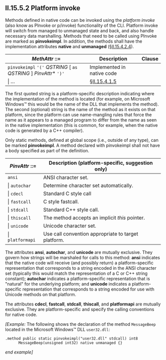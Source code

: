 ## II.15.5.2 Platform invoke

Methods defined in native code can be invoked using the *platform invoke* (also know as PInvoke or p/invoke) functionality of the CLI. Platform invoke will switch from managed to unmanaged state and back, and also handle necessary data marshalling. Methods that need to be called using PInvoke are marked as **pinvokeimpl**. In addition, the methods shall have the implementation attributes **native** and **unmanaged** (§[II.15.4.2.4](ii.15.4.2.4-method-attributes.md)).

 | _MethAttr_ ::= | Description | Clause
 | ---- | ---- | ----
 | `pinvokeimpl` `'('` _QSTRING_ [ `as` _QSTRING_ ] _PinvAttr_* `')'` | Implemented in native code
 | \| &hellip; | §[II.15.4.1.5](ii.15.4.1.5-the-param-type_directive.md)

The first quoted string is a platform-specific description indicating where the implementation of the method is located (for example, on Microsoft Windows&trade; this would be the name of the DLL that implements the method). The second (optional) string is the name of the method as it exists on that platform, since the platform can use name-mangling rules that force the name as it appears to a managed program to differ from the name as seen in the native implementation (this is common, for example, when the native code is generated by a C++ compiler).

Only static methods, defined at global scope (i.e., outside of any type), can be marked **pinvokeimpl**. A method declared with pinvokeimpl shall not have a body specified as part of the definition.

 | _PinvAttr_ ::= | Description (platform-specific, suggestion only)
 | ---- | ----
 | `ansi` | ANSI character set.
 | \| `autochar` | Determine character set automatically.
 | \| `cdecl` | Standard C style call
 | \| `fastcall` | C style fastcall.
 | \| `stdcall` | Standard C++ style call.
 | \| `thiscall` | The method accepts an implicit *this* pointer.
 | \| `unicode` | Unicode character set.
 | \| `platformapi` | Use call convention appropriate to target platform.

The attributes **ansi**, **autochar**, and **unicode** are mutually exclusive. They govern how strings will be marshaled for calls to this method: **ansi** indicates that the native code will receive (and possibly return) a platform-specific representation that corresponds to a string encoded in the ANSI character set (typically this would match the representation of a C or C++ string constant); **autochar** indicates a platform-specific representation that is "natural" for the underlying platform; and **unicode** indicates a platform-specific representation that corresponds to a string encoded for use with Unicode methods on that platform.

The attributes **cdecl**, **fastcall**, **stdcall**, **thiscall**, and **platformapi** are mutually exclusive. They are platform-specific and specify the calling conventions for native code.

_[Example:_ The following shows the declaration of the method `MessageBeep` located in the Microsoft Windows&trade; DLL `user32.dll`:

 ```ilasm
 .method public static pinvokeimpl("user32.dll" stdcall) int8
       MessageBeep(unsigned int32) native unmanaged {}
 ```

_end example]_
